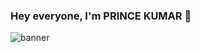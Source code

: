 ### Hey everyone, I'm PRINCE KUMAR 👋

![banner](https://github.com/user-attachments/assets/f74be6dd-d353-45a5-b133-e05c751f69fa)

 <!--
**princekr-rajput/princekr-rajput** is a ✨ special ✨ repository because its README.md (this file) appears on your GitHub profile.

<img src="https://github.com/princekr-rajput/princekr-rajput/blob/main/banner.jpg?raw=true" alt="Banner" />

Here are some ideas to get you started:

- 🔭 I’m currently working on ...
- 🌱 I’m currently learning ...
- 🤝 I’m looking to collaborate on ...
- 👨‍💻 I’m looking for help with ...
- 💬 Ask me about ...
- 📫 How to reach me: ...
- 😄 Pronouns: ...
- ⚡ Fun fact: ...
- -->
